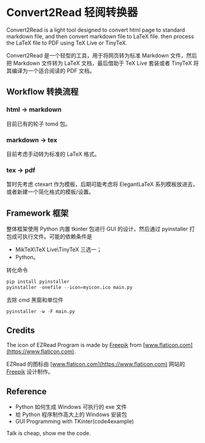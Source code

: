 # Convert2Read 轻阅转换器

Convert2Read is a light tool designed to convert html page to standard markdown file, and then convert markdown file to LaTeX file. then process the LaTeX file to PDF using TeX Live or TinyTeX.

Convert2Read 是一个轻型的工具，用于将网页转为标准 Markdown 文件，然后把 Markdown 文件转为 LaTeX 文档，最后借助于 TeX Live 套装或者 TinyTeX 将其编译为一个适合阅读的 PDF 文档。

## Workflow 转换流程

### html -> markdown
目前已有的轮子 tomd 包。

### markdown -> tex
目前考虑手动转为标准的 LaTeX 格式。

### tex -> pdf
暂时先考虑 ctexart 作为模板，后期可能考虑将 ElegantLaTeX 系列模板放进去，或者新建一个简化格式的模板/设置。

## Framework 框架
整体框架使用 Python 内置 tkinter 包进行 GUI 的设计，然后通过 pyinstaller 打包成可执行文件。可能的依赖条件是

+ MikTeX\TeX Live\TinyTeX 三选一；
+ Python。

转化命令
```python
pip install pyinstaller
pyinstaller -onefile --icon=myicon.ico main.py
```

去除 cmd 黑窗和单位件
```python
pyinstaller -w -F main.py
```


## Credits

The icon of EZRead Program is made by [Freepik](https://www.flaticon.com/authors/payungkead) from [www.flaticon.com](https://www.flaticon.com).

EZRead 的图标由 [www.flaticon.com](https://www.flaticon.com) 网站的 [Freepik](https://www.flaticon.com/authors/payungkead) 设计制作。

## Reference

+ Python 如何生成 Windows 可执行的 exe 文件
+ 给 Python 程序制作高大上的 Windows 安装包
+ GUI Programming with TKinter(code4example)

Talk is cheap, show me the code.
